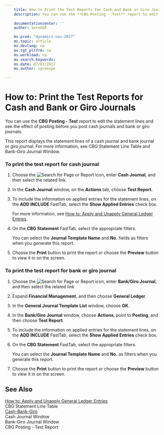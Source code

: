 ```yaml
---
    title: How to Print the Test Reports for Cash and Bank or Giro Journals 
    description: You can use the **CBG Posting - Test** report to edit the statement lines and see the effect of posting before you post cash journals and bank or giro journals.
    
    documentationcenter: ''
    author: SorenGP

    ms.prod: "dynamics-nav-2017"
    ms.topic: article
    ms.devlang: na
    ms.tgt_pltfrm: na
    ms.workload: na
    ms.search.keywords:
    ms.date: 07/01/2017
    ms.author: sgroespe

---
```

# How to: Print the Test Reports for Cash and Bank or Giro Journals
You can use the **CBG Posting - Test** report to edit the statement lines and see the effect of posting before you post cash journals and bank or giro journals.  
  
 This report displays the statement lines of a cash journal and bank journal or giro journal. For more information, see CBG Statement Line Table and Bank-Giro Journal Window.  
  
### To print the test report for cash journal  
  
1.  Choose the ![Search for Page or Report](media/ui-search/search_small.png "Search for Page or Report icon") icon, enter **Cash Journal**, and then select the related link.  
  
2.  In the **Cash Journal** window, on the **Actions** tab, choose **Test Report**.  
  
3.  To include the information on applied entries for the statement lines, on the **ADD INCLUDE<!--[!INCLUDE[bp_optionsheading](includes/bp_optionsheading_md.md)]-->** FastTab, select the **Show Applied Entries** check box.  
  
     For more information, see [How to: Apply and Unapply General Ledger Entries](how-to-apply-and-unapply-general-ledger-entries.md).  
  
4.  On the **CBG Statement** FastTab, select the appropriate filters.  
  
     You can select the **Journal Template Name** and **No.** fields as filters when you generate this report.  
  
5.  Choose the **Print** button to print the report or choose the **Preview** button to view it in on the screen.  
  
### To print the test report for bank or giro journal  
  
1.  Choose the ![Search for Page or Report](media/ui-search/search_small.png "Search for Page or Report icon") icon, enter **Bank/Giro Journal**, and then select the related link  
  
2.  Expand **Financial Management**, and then choose **General Ledger**.  
  
3.  In the **General Journal Template List** window, choose **OK**.  
  
4.  In the **Bank/Giro Journal** window, choose **Actions**, point to **Posting**, and then choose **Test Report**.  
  
5.  To include the information on applied entries for the statement lines, on the **ADD INCLUDE<!--[!INCLUDE[bp_optionsheading](includes/bp_optionsheading_md.md)]-->** FastTab, select the **Show Applied Entries** check box.  
  
6.  On the **CBG Statement** FastTab, select the appropriate filters.  
  
     You can select the **Journal Template Name** and **No.** as filters when you generate this report.  
  
7.  Choose the **Print** button to print the report or choose the **Preview** button to view it in on the screen.  
  
## See Also  
 [How to: Apply and Unapply General Ledger Entries](how-to-apply-and-unapply-general-ledger-entries.md)   
 CBG Statement Line Table   
 [Cash-Bank-Giro](cash-bank-giro.md)   
 Cash Journal Window   
 Bank-Giro Journal Window   
 CBG Posting - Test Report